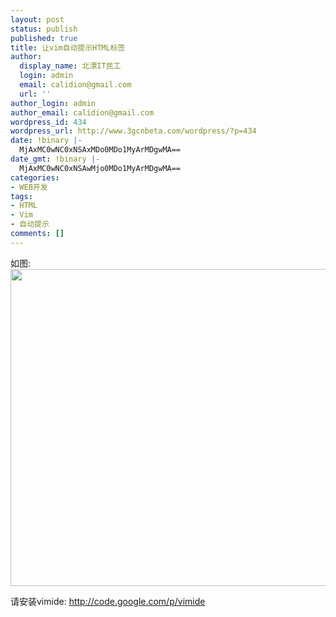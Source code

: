```yaml
---
layout: post
status: publish
published: true
title: 让vim自动提示HTML标签
author:
  display_name: 北漂IT民工
  login: admin
  email: calidion@gmail.com
  url: ''
author_login: admin
author_email: calidion@gmail.com
wordpress_id: 434
wordpress_url: http://www.3gcnbeta.com/wordpress/?p=434
date: !binary |-
  MjAxMC0wNC0xNSAxMDo0MDo1MyArMDgwMA==
date_gmt: !binary |-
  MjAxMC0wNC0xNSAwMjo0MDo1MyArMDgwMA==
categories:
- WEB开发
tags:
- HTML
- Vim
- 自动提示
comments: []
---
```

<p>如图:<br />
<a href="http://www.3gcnbeta.com/wordpress/wp-content/uploads/2010/04/Screenshot-a.html-+-Desktop-GVIM1.png"><img class="aligncenter size-full wp-image-435" title="Screenshot-a.html + (~-Desktop) - GVIM1" src="http://www.3gcnbeta.com/wordpress/wp-content/uploads/2010/04/Screenshot-a.html-+-Desktop-GVIM1.png" alt="" width="670" height="507" /></a></p>
<p>请安装vimide: <a title="VIMIDE" href="http://code.google.com/p/vimide" target="_blank">http://code.google.com/p/vimide</a><br />
<a href="http://code.google.com/p/vimide"></a></p>
